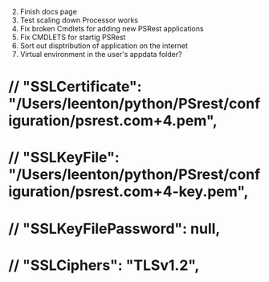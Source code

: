 2. Finish docs page 
3. Test scaling down Processor works
4. Fix broken Cmdlets for adding new PSRest applications
5. Fix CMDLETS for startig PSRest
6. Sort out disptribution of application on the internet
7. Virtual environment in the user's appdata folder? 



# // "SSLCertificate": "/Users/leenton/python/PSrest/configuration/psrest.com+4.pem",
# // "SSLKeyFile": "/Users/leenton/python/PSrest/configuration/psrest.com+4-key.pem",
# // "SSLKeyFilePassword": null,
# // "SSLCiphers": "TLSv1.2",